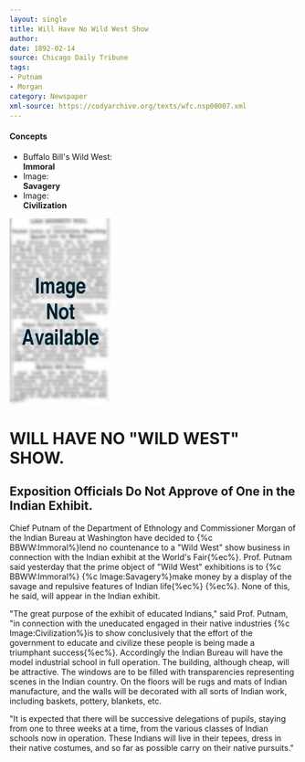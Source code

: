 ```yaml
---
layout: single
title: Will Have No Wild West Show
author: 
date: 1892-02-14
source: Chicago Daily Tribune
tags:
- Putnam
- Morgan
category: Newspaper
xml-source: https://codyarchive.org/texts/wfc.nsp00007.xml
---
```

<div class="concepts">
    <h4>Concepts</h4>
    <div class="keywords">
        <ul>
            <li>
                <span title="BBWW:Immoral" style="background-color: transparent;">
                    <a title="BBWW:Immoral" onmouseover="highlightSpan(this.getAttribute('title'))">
                        Buffalo Bill's Wild West:
                        <br />
                        <strong>Immoral</strong>
                    </a>  
                </span>
            </li>
            <li>
                <span title="Image:Savagery" style="background-color: transparent;">
                    <a title="Image:Savagery" onmouseover="highlightSpan(this.getAttribute('title'))">
                        Image:
                        <br />
                        <strong>Savagery</strong>
                    </a>  
                </span>
            </li>
            <li>
                <span title="Image:Civilization" style="background-color: transparent;">
                    <a title="Image:Civilization" onmouseover="highlightSpan(this.getAttribute('title'))">
                        Image:
                        <br />
                        <strong>Civilization</strong>
                    </a>  
                </span>
            </li>
        </ul>
    </div>
</div>

![Image not available](/figures/default_document.png "Image not available")

# WILL HAVE NO "WILD WEST" SHOW.

## Exposition Officials Do Not Approve of One in the Indian Exhibit.

Chief Putnam of the Department of Ethnology and Commissioner Morgan of the Indian Bureau at Washington have decided to {%c BBWW:Immoral%}lend no countenance to a "Wild West" show business in connection with the Indian exhibit at the World's Fair{%ec%}. Prof. Putnam said yesterday that the prime object of "Wild West" exhibitions is to {%c BBWW:Immoral%} {%c Image:Savagery%}make money by a display of the savage and repulsive features of Indian life{%ec%} {%ec%}. None of this, he said, will appear in the Indian exhibit.

"The great purpose of the exhibit of educated Indians," said Prof. Putnam, "in connection with the uneducated engaged in their native industries {%c Image:Civilization%}is to show conclusively that the effort of the government to educate and civilize these people is being made a triumphant success{%ec%}. Accordingly the Indian Bureau will have the model industrial school in full operation. The building, although cheap, will be attractive. The windows are to be filled with transparencies representing scenes in the Indian country. On the floors will be rugs and mats of Indian manufacture, and the walls will be decorated with all sorts of Indian work, including baskets, pottery, blankets, etc.

"It is expected that there will be successive delegations of pupils, staying from one to three weeks at a time, from the various classes of Indian schools now in operation. These Indians will live in their tepees, dress in their native costumes, and so far as possible carry on their native pursuits."